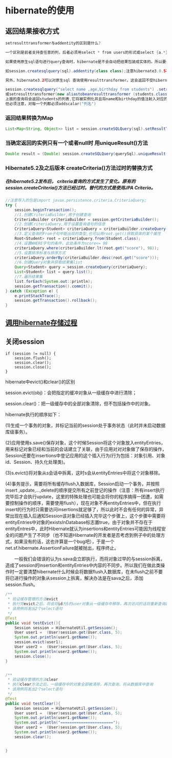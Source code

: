 # hibernate的使用

## 返回结果接收方式
```java
setresulttransformer与addentity的区别是什么?

一个区别是前者支持查任意的列，后者必须用select * from users的形式或select {a.*},{b.*} from a,b where ....。 

如果使用原生sql语句进行query查询时，hibernate是不会自动把结果包装成实体的。所以要手动调用addentity(class class)等一系列方法。 

如session.createsqlquery(sql).addentity(class class);注意hibernate3.0.5不支持，单个参数的addentity方法 

另外，hibernate3.2可以对原生sql 查询使用resulttransformer。这会返回不受hibernate管理的实体。 

session.createsqlquery("select name ,age,birthday from students") .setresulttransformer(transformers.aliastobean(students.class)) 
或setresulttransformer(new aliastobeanresulttransformer (students.class)) 
上面的查询将会返回students的列表,它将被实例化并且将name和birthday的值注射入对应的属性或者字段。 
但必须注意，对每一个列都必须addscalar("列名") 
```
### 返回结果转换为Map
```java
List<Map<String, Object>> list = session.createSQLQuery(sql).setResultTransformer(Transformers.ALIAS_TO_ENTITY_MAP).list();
```

### 当确定返回的实例只有一个或者null时 用uniqueResult()方法
```java
Double result = (Double) session.createSQLQuery(querySql).uniqueResult();
```
### Hibernate5.2及之后版本 createCriteria()方法过时的替换方式
##### 在hibernate5.2发布后， criteria查询的方式发生了变化。原有的session.createCriteria()方法已经过时。替代的方式是使用JPA Criteria。

```java
//注意导入的包是import javax.persistence.criteria.CriteriaQuery;
try {
    session.beginTransaction();
    //1.创建CriteriaBuilder,用于创建查询
    CriteriaBuilder criteriaBuilder = session.getCriteriaBuilder();
    //2.创建CriteriaQuery,用于设置查询语句的信息
    CriteriaQuery<Student> criteriaQuery = criteriaBuilder.createQuery(Student.class);
    //3.定义查询的From子句中能出现的类型,也可以用root.get()获取具体的某个属性
    Root<Student> root = criteriaQuery.from(Student.class);
    //4.设置WHERE字句的条件，此处条件为score<= 98
    criteriaQuery.where(criteriaBuilder.lt(root.get("score"), 98));
    //5.设置排序标准与排序方式
    criteriaQuery.orderBy(criteriaBuilder.desc(root.get("score")));
    //6.创建Query对象并获取结果集list
    Query<Student> query = session.createQuery(criteriaQuery);
    List<Student> list = query.list();
    //7.遍历结果集
    list.forEach(System.out::println);
    session.getTransaction().commit();
} catch (Exception e) {
    e.printStackTrace();
    session.getTransaction().rollback();
}
```

## [调用hibernate存储过程](http://www.voidcn.com/article/p-kixpjimv-qq.html)

## 关闭session
```
if (session != null) {
	session.flush();
	session.clear();
	session.close();
}
```

hibernate中evict()和clear()的区别

session.evict(obj)：会把指定的缓冲对象从一级缓存中进行清除；

session.clear()：把一级缓存中的全部对象清除，但不包括操作中的对象。

hibernate执行的顺序如下：

(1)生成一个事务的对象，并标记当前的session处于事务状态（此时并未启动数据库级事务）。

(2)应用使用s.save()保存对象，这个时候Session将这个对象放入entityEntries，用来标记对象已经和当前的会话建立了关联，由于应用对对对象做了保存的操作，Session还要在insertions中登记应用的这个插入行为(行为包括：对象引用、对象id、Session、持久化处理类)。

(3)s.evict()将对象从s会话中拆离，这时s会从entityEntries中将这个对象移除。

(4)事务提示，需要将所有缓存flush入数据库，Session启动一个事务，并按照insert ,update,...,delete的顺序提交所有之前登记的操作（注意：所有insert执行完毕后才会执行update，这里的特殊处理也可能会将你的程序搞得一团遭，如需要控制操作的顺序，需要使用flush），现在对象不再entityEntries中，但在执行insert的行为时只需要访问insertions就足够了，所以此时不会有任何的异常，异常出现在插入后通知Session该对象已经插入完毕这个步骤上，这个步骤中需要将entityEntries中对象的existsInDatabase标志置true，由于对象并不存在于entityEntres中，此时Hibernate就认为insertions和entityEntries可能因为线程安全的问题产生了不同步（也不知道Hibernate的开发者是否考虑到例子中的处理方式，如果没有的话，这也许算是一个bug吧），于是一个net.sf.hibernate.AssertionFailure就被抛出，程序终止。

　　一般我们会错误的认为s.sava会立即执行，而将对象过早的与session拆离，造成了session的insertion和entityEntries中内容的不同步。所以我们在做此类操作时一定要清楚hibernate什么时候会将数据flush入数据库，在未flush之前不要将已进行操作的对象从session上拆离，解决办法是在sava之后，添加session.flush。


```java
/**
 * 验证缓存管理的方法evict
 * 执行完evict之后，将会将id为5的user对象从一级缓存中移除，再次访问的话将重新查询数据库
 * 该用例将发出2个select语句
 */
@Test
public void testEvict(){
	Session session = HibernateUtil.getSession();
	User user1 =  (User)session.get(User.class, 5);
	System.out.println(user1.getName());
	session.evict(user1);
	User user2 =  (User)session.get(User.class, 5);
	System.out.println(user2.getName());
	session.close();
}


/**
 * 验证缓存管理的方法clear
 * 执行clear方法之后，一级缓存中的对象全部被清除，再次查询，将从数据库中查询
 * 该用例将发出2个select语句
 */
@Test
public void testClear(){
	Session session = HibernateUtil.getSession();
	User user1 =  (User)session.get(User.class, 5);
	System.out.println(user1.getName());
	System.out.println("=======================");
	User user2 =  (User)session.get(User.class, 5);
	System.out.println(user2.getName());
	session.clear();


}
```

